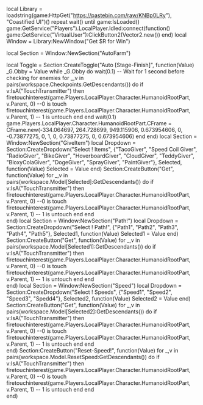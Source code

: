 local Library = loadstring(game:HttpGet("https://pastebin.com/raw/KNBp0LRy"), "Coastified UI")()
repeat wait() until game:IsLoaded()
game:GetService("Players").LocalPlayer.Idled:connect(function()
game:GetService("VirtualUser"):ClickButton2(Vector2.new())
end)
local Window = Library:NewWindow("Get $R for Win")

local Section = Window:NewSection("AutoFarm")

local Toggle = Section:CreateToggle("Auto [Stage-Finish]", function(Value)
_G.Obby = Value
while _G.Obby do
wait(0.1)  -- Wait for 1 second before checking for enemies
for _,v in pairs(workspace.Checkpoints:GetDescendants()) do
if v:IsA("TouchTransmitter") then
firetouchinterest(game.Players.LocalPlayer.Character.HumanoidRootPart, v.Parent, 0) --0 is touch
firetouchinterest(game.Players.LocalPlayer.Character.HumanoidRootPart, v.Parent, 1) -- 1 is untouch
end
end
wait(0.1)
game.Players.LocalPlayer.Character.HumanoidRootPart.CFrame = CFrame.new(-334.064697, 264.728699, 949.115906, 0.673954606, 0, -0.73877275, 0, 1, 0, 0.73877275, 0, 0.673954606)
   end
end)
local Section = Window:NewSection("GiveItem")
local Dropdown = Section:CreateDropdown("Select ! Items", {"TacoGiver", "Speed Coil Giver", "RadioGiver", "BikeGiver", "HoverboardGiver", "CloudGiver", "TeddyGiver", "BloxyColaGiver", "DogeGiver", "SprayGiver", "PaintGiver"}, Selected, function(Value)
    Selected = Value
end)
Section:CreateButton("Get", function(Value)
for _,v in pairs(workspace.Model[Selected]:GetDescendants()) do
if v:IsA("TouchTransmitter") then
firetouchinterest(game.Players.LocalPlayer.Character.HumanoidRootPart, v.Parent, 0) --0 is touch
firetouchinterest(game.Players.LocalPlayer.Character.HumanoidRootPart, v.Parent, 1) -- 1 is untouch
end
end    
end)
local Section = Window:NewSection("Path!")
local Dropdown = Section:CreateDropdown("Select ! Path!", {"Path1", "Path2", "Path3", "Path4", "Path5"}, Selected1, function(Value)
    Selected1 = Value
end)
Section:CreateButton("Get", function(Value)
for _,v in pairs(workspace.Model[Selected1]:GetDescendants()) do
if v:IsA("TouchTransmitter") then
firetouchinterest(game.Players.LocalPlayer.Character.HumanoidRootPart, v.Parent, 0) --0 is touch
firetouchinterest(game.Players.LocalPlayer.Character.HumanoidRootPart, v.Parent, 1) -- 1 is untouch
end
end    
end)
local Section = Window:NewSection("Speed")
local Dropdown = Section:CreateDropdown("Select ! Speeds", {"Speed1", "Speed2", "Speed3", "Spedd4"}, Selected2, function(Value)
    Selected2 = Value
end)
Section:CreateButton("Get", function(Value)
for _,v in pairs(workspace.Model[Selected2]:GetDescendants()) do
if v:IsA("TouchTransmitter") then
firetouchinterest(game.Players.LocalPlayer.Character.HumanoidRootPart, v.Parent, 0) --0 is touch
firetouchinterest(game.Players.LocalPlayer.Character.HumanoidRootPart, v.Parent, 1) -- 1 is untouch
end
end    
end)
Section:CreateButton("Reset-Speed!", function(Value)
for _,v in pairs(workspace.Model.ResetSpeed:GetDescendants()) do
if v:IsA("TouchTransmitter") then
firetouchinterest(game.Players.LocalPlayer.Character.HumanoidRootPart, v.Parent, 0) --0 is touch
firetouchinterest(game.Players.LocalPlayer.Character.HumanoidRootPart, v.Parent, 1) -- 1 is untouch
end
end    
end)
